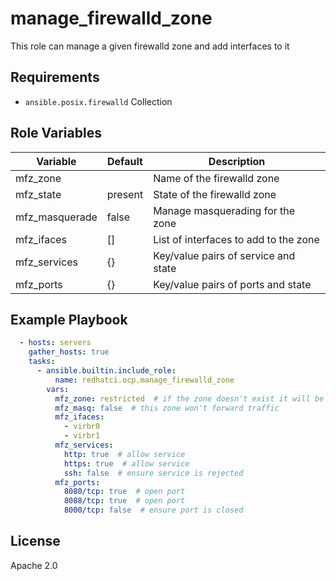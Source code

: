 manage_firewalld_zone
=====================

This role can manage a given firewalld zone and add interfaces to it

Requirements
------------

* `ansible.posix.firewalld` Collection

Role Variables
--------------

| Variable      | Default   | Description                           |
|---------------|-----------|---------------------------------------|
| mfz_zone      |           | Name of the firewalld zone            |
| mfz_state     | present   | State of the firewalld zone           |
| mfz_masquerade| false     | Manage masquerading for the zone      |
| mfz_ifaces    | []        | List of interfaces to add to the zone |
| mfz_services  | {}        | Key/value pairs of service and state  |
| mfz_ports     | {}        | Key/value pairs of ports and state    |


Example Playbook
----------------

```yaml
  - hosts: servers
    gather_hosts: true
    tasks:
      - ansible.builtin.include_role:
          name: redhatci.ocp.manage_firewalld_zone
        vars:
          mfz_zone: restricted  # if the zone doesn't exist it will be created
          mfz_masq: false  # this zone won't forward traffic
          mfz_ifaces:
            - virbr0
            - virbr1
          mfz_services:
            http: true  # allow service
            https: true  # allow service
            ssh: false  # ensure service is rejected
          mfz_ports:
            8080/tcp: true  # open port
            8088/tcp: true  # open port
            8000/tcp: false  # ensure port is closed
```

License
-------

Apache 2.0
